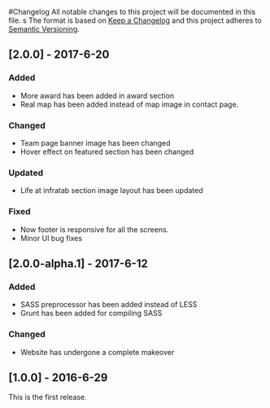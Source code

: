 #Changelog
All notable changes to this project will be documented in this file.
s
The format is based on [Keep a Changelog](http://keepachangelog.com/) and this project adheres to [Semantic Versioning](http://semver.org/).

## [2.0.0] - 2017-6-20
### Added
- More award has been added in award section
- Real map has been added instead of map image in contact page.

### Changed
- Team page banner image has been changed
- Hover effect on featured section has been changed

### Updated
- Life at infratab section image layout has been updated

### Fixed
- Now footer is responsive for all the screens.
- Minor UI bug fixes


## [2.0.0-alpha.1] - 2017-6-12
### Added
- SASS preprocessor has been added instead of LESS
- Grunt has been added for compiling SASS

### Changed
- Website has undergone a complete makeover


## [1.0.0] - 2016-6-29
This is the first release.
